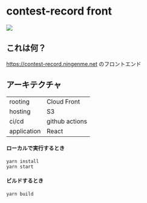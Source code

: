 # contest-record front
![](https://github.com/ningenMe/contest-record-front/workflows/deploy/badge.svg)  

## これは何？
https://contest-record.ningenme.net のフロントエンド

## アーキテクチャ  
|            |                |  
|----------- |--------------- |  
|rooting     | Cloud Front    |  
|hosting     | S3             |  
|ci/cd       | github actions |  
|application | React          |  

#### ローカルで実行するとき
```
yarn install
yarn start
```
#### ビルドするとき
```
yarn build
```